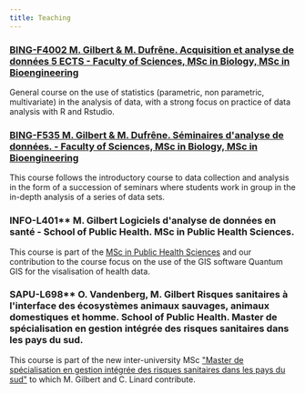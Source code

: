 ```yaml
---
title: Teaching
---
```


### [BING-F4002 M. Gilbert & M. Dufrêne. Acquisition et analyse de données 5 ECTS - Faculty of Sciences, MSc in Biology, MSc in Bioengineering](http://banssbfr.ulb.ac.be/PROD_frFR/bzscrse.p_disp_course_detail?cat_term_in=201617&subj_code_in=BING&crse_numb_in=F4002&PPAGE=ESC_PROGCAT_AREREQ&PPROGCODE=MA-IRBA&PAREA=M-IRBAS&PARETERM=201516&PTERM=201617)

General course on the use of statistics (parametric, non parametric, multivariate) in the analysis of data, with a strong focus on practice of data analysis with R and Rstudio. 

### [BING-F535 M. Gilbert & M. Dufrêne. Séminaires d'analyse de données. - Faculty of Sciences, MSc in Biology, MSc in Bioengineering](http://banssbfr.ulb.ac.be/PROD_frFR/bzscrse.p_disp_course_detail?cat_term_in=201617&subj_code_in=BING&crse_numb_in=F535&PPAGE=ESC_PROGCAT_AREREQ&PPROGCODE=MA-IRBA&PAREA=M-IRBAS&PARETERM=201516&PTERM=201617)

This course follows the introductory course to data collection and analysis in the form of a succession of seminars where students work in group in the in-depth analysis of a series of data sets.

### INFO-L401** M. Gilbert Logiciels d'analyse de données en santé -  School of Public Health. MSc in Public Health Sciences.

This course is part of the [MSc in Public Health Sciences](http://banssbfr.ulb.ac.be/PROD_frFR/bzscrse.p_disp_prog_detail?term_in=201516&prog_in=MA-SAPU&lang=FRENCH) and our contribution to the course focus on the use of the GIS software Quantum GIS for the visalisation of health data.

### SAPU-L698** O. Vandenberg, M. Gilbert Risques sanitaires à l'interface des écosystèmes animaux sauvages, animaux domestiques et homme. School of Public Health. Master de spécialisation en gestion intégrée des risques sanitaires dans les pays du sud.

This course is part of the new inter-university MSc ["Master de spécialisation en gestion intégrée des risques sanitaires dans les pays du sud"](http://banssbfr.ulb.ac.be/PROD_frFR/bzscrse.p_disp_prog_detail?term_in=201617&prog_in=MS-RISA&lang=FRENCH) to which M. Gilbert and C. Linard contribute. 

